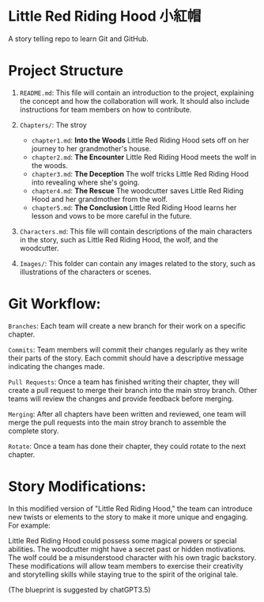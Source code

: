 # Little Red Riding Hood 小紅帽

A story telling repo to learn Git and GitHub. 

# Project Structure

1. `README.md`: This file will contain an introduction to the project, explaining the concept and how the collaboration will work. It should also include instructions for team members on how to contribute.

2. `Chapters/`: The stroy

    * `chapter1.md`: **Into the Woods** Little Red Riding Hood sets off on her journey to her grandmother's house. 
    * `chapter2.md`: **The Encounter** Little Red Riding Hood meets the wolf in the woods.
    * `chapter3.md`: **The Deception** The wolf tricks Little Red Riding Hood into revealing where she's going.
    * `chapter4.md`: **The Rescue** The woodcutter saves Little Red Riding Hood and her grandmother from the wolf.
    * `chapter5.md`: **The Conclusion** Little Red Riding Hood learns her lesson and vows to be more careful in the future.

3. `Characters.md`: This file will contain descriptions of the main characters in the story, such as Little Red Riding Hood, the wolf, and the woodcutter.

4. `Images/`: This folder can contain any images related to the story, such as illustrations of the characters or scenes.

# Git Workflow:

`Branches`: Each team will create a new branch for their work on a specific chapter.

`Commits`: Team members will commit their changes regularly as they write their parts of the story. Each commit should have a descriptive message indicating the changes made.

`Pull Requests`: Once a team has finished writing their chapter, they will create a pull request to merge their branch into the main stroy branch. Other teams will review the changes and provide feedback before merging.

`Merging`: After all chapters have been written and reviewed, one team will merge the pull requests into the main stroy branch to assemble the complete story.

`Rotate`: Once a team has done their chapter, they could rotate to the next chapter.

# Story Modifications:

In this modified version of "Little Red Riding Hood," the team can introduce new twists or elements to the story to make it more unique and engaging. For example:

Little Red Riding Hood could possess some magical powers or special abilities.
The woodcutter might have a secret past or hidden motivations.
The wolf could be a misunderstood character with his own tragic backstory.
These modifications will allow team members to exercise their creativity and storytelling skills while staying true to the spirit of the original tale.


(The blueprint is suggested by chatGPT3.5)